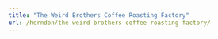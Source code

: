 ```yaml
---
title: "The Weird Brothers Coffee Roasting Factory"
url: /herndon/the-weird-brothers-coffee-roasting-factory/
---
```

